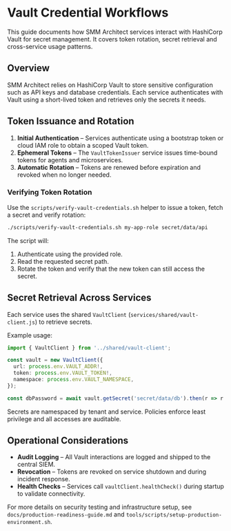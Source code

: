 # Vault Credential Workflows

This guide documents how SMM Architect services interact with HashiCorp Vault for secret management. It covers token rotation, secret retrieval and cross-service usage patterns.

## Overview

SMM Architect relies on HashiCorp Vault to store sensitive configuration such as API keys and database credentials. Each service authenticates with Vault using a short-lived token and retrieves only the secrets it needs.

## Token Issuance and Rotation

1. **Initial Authentication** – Services authenticate using a bootstrap token or cloud IAM role to obtain a scoped Vault token.
2. **Ephemeral Tokens** – The `VaultTokenIssuer` service issues time-bound tokens for agents and microservices.
3. **Automatic Rotation** – Tokens are renewed before expiration and revoked when no longer needed.

### Verifying Token Rotation

Use the `scripts/verify-vault-credentials.sh` helper to issue a token, fetch a secret and verify rotation:

```bash
./scripts/verify-vault-credentials.sh my-app-role secret/data/api
```

The script will:

1. Authenticate using the provided role.
2. Read the requested secret path.
3. Rotate the token and verify that the new token can still access the secret.

## Secret Retrieval Across Services

Each service uses the shared `VaultClient` (`services/shared/vault-client.js`) to retrieve secrets.

Example usage:

```ts
import { VaultClient } from '../shared/vault-client';

const vault = new VaultClient({
  url: process.env.VAULT_ADDR!,
  token: process.env.VAULT_TOKEN!,
  namespace: process.env.VAULT_NAMESPACE,
});

const dbPassword = await vault.getSecret('secret/data/db').then(r => r.data.password);
```

Secrets are namespaced by tenant and service. Policies enforce least privilege and all accesses are auditable.

## Operational Considerations

- **Audit Logging** – All Vault interactions are logged and shipped to the central SIEM.
- **Revocation** – Tokens are revoked on service shutdown and during incident response.
- **Health Checks** – Services call `vaultClient.healthCheck()` during startup to validate connectivity.

For more details on security testing and infrastructure setup, see `docs/production-readiness-guide.md` and `tools/scripts/setup-production-environment.sh`.
